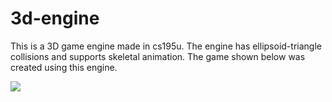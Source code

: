 # 3d-engine

This is a 3D game engine made in cs195u. The engine has ellipsoid-triangle collisions and supports skeletal
animation. The game shown below was created using this engine.

![](game.gif)
